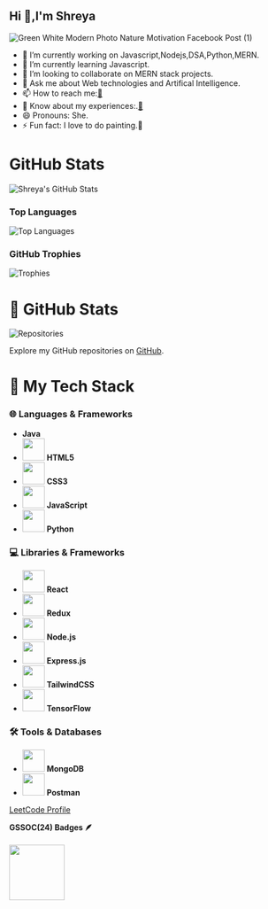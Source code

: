 ## Hi 👋,I'm Shreya 




![Green White Modern Photo Nature Motivation Facebook Post (1)](https://github.com/user-attachments/assets/e35864ba-60e1-49ef-883a-4f5aec7aeabf)
- 🔭 I’m currently working on Javascript,Nodejs,DSA,Python,MERN.
- 🌱 I’m currently learning Javascript.
- 👯 I’m looking to collaborate on MERN stack projects.
- 💬 Ask me about Web technologies and Artifical Intelligence.
- 📫 How to reach me:[📧](mailto:shreyasupe510@gmail.com)
- 📄 Know about my experiences:.[📄](https://drive.google.com/file/d/1KAmuBEmvU60zzEtDZqI7_Jr2YSKr5sk6/view?usp=sharing)
- 😄 Pronouns: She.
- ⚡ Fun fact: I love to do painting.🎨





# GitHub Stats

![Shreya's GitHub Stats](https://github-readme-stats.vercel.app/api?username=shreyasupe35&show_icons=true&hide_title=true&count_private=true&theme=blue-green)

### Top Languages
![Top Languages](https://github-readme-stats.vercel.app/api/top-langs/?username=shreyasupe35&layout=compact&theme=blue-green)



### GitHub Trophies
![Trophies](https://github-profile-trophy.vercel.app/?username=shreyasupe35&theme=onedark)


# 🚀 GitHub Stats

![Repositories](https://img.shields.io/badge/dynamic/json?label=repositories&query=%24.public_repos&url=https%3A%2F%2Fapi.github.com%2Fusers%2Fshreyasupe35&color=brightgreen&style=flat-square)

Explore my GitHub repositories on [GitHub](https://github.com/shreyasupe35).


# 🚀 My Tech Stack



### 🌐 **Languages & Frameworks**
- <i class="fa fa-java" style="font-size:40px;color:#f8981d;"></i> **Java**
- <img src="https://img.icons8.com/color/48/000000/html-5.png" width="40" height="40"/> **HTML5**  
- <img src="https://img.icons8.com/color/48/000000/css3.png" width="40" height="40"/> **CSS3**  
- <img src="https://img.icons8.com/color/48/000000/javascript.png" width="40" height="40"/> **JavaScript**  
- <img src="https://img.icons8.com/color/48/000000/python.png" width="40" height="40"/> **Python**

### 💻 **Libraries & Frameworks**
- <img src="https://img.icons8.com/color/48/000000/react-native.png" width="40" height="40"/> **React**  
- <img src="https://img.icons8.com/color/48/000000/redux.png" width="40" height="40"/> **Redux**  
- <img src="https://img.icons8.com/color/48/000000/nodejs.png" width="40" height="40"/> **Node.js**  
- <img src="https://img.icons8.com/color/48/000000/express.png" width="40" height="40"/> **Express.js**  
- <img src="https://img.icons8.com/color/48/000000/tailwindcss.png" width="40" height="40"/> **TailwindCSS**  
- <img src="https://img.icons8.com/color/48/000000/tensorflow.png" width="40" height="40"/> **TensorFlow**

### 🛠️ **Tools & Databases**
- <img src="https://img.icons8.com/color/48/000000/mongodb.png" width="40" height="40"/> **MongoDB**  
- <img src="https://img.icons8.com/color/48/000000/postman.png" width="40" height="40"/> **Postman**  



[LeetCode Profile](https://leetcode.com/u/78shreyasupe/)












 <summary><b>GSSOC(24) Badges 🪶</b></summary><br>
<div style='display:flex; align-items:center; gap: 10px;' align='center'><a href="https://gssoc.girlscript.tech/leaderboard">
<img src="https://raw.githubusercontent.com/GSSoC24/Postman-Challenge/main/docs/assets/Postman%20White.png" width="100px" height="100px" />
  
</div>






